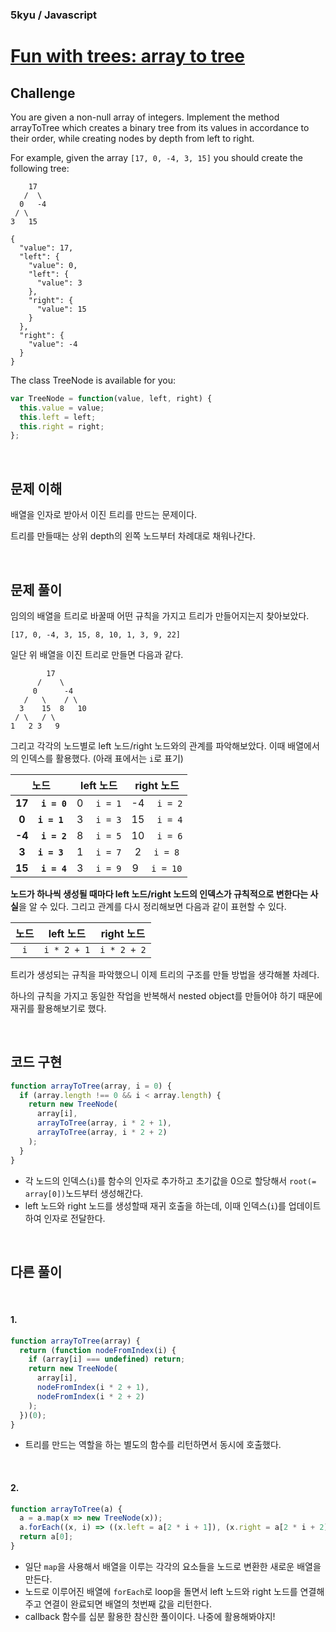 ### 5kyu / Javascript

# [Fun with trees: array to tree](https://www.codewars.com/kata/fun-with-trees-array-to-tree/javascript)

## Challenge

You are given a non-null array of integers. Implement the method arrayToTree which creates a binary tree from its values in accordance to their order, while creating nodes by depth from left to right.

For example, given the array `[17, 0, -4, 3, 15]` you should create the following tree:

```
    17
   /  \
  0   -4
 / \
3   15
```

```
{
  "value": 17,
  "left": {
    "value": 0,
    "left": {
      "value": 3
    },
    "right": {
      "value": 15
    }
  },
  "right": {
    "value": -4
  }
}
```

The class TreeNode is available for you:

```js
var TreeNode = function(value, left, right) {
  this.value = value;
  this.left = left;
  this.right = right;
};
```

<br/>

## 문제 이해

배열을 인자로 받아서 이진 트리를 만드는 문제이다.

트리를 만들때는 상위 depth의 왼쪽 노드부터 차례대로 채워나간다.

<br/>

## 문제 풀이

임의의 배열을 트리로 바꿀때 어떤 규칙을 가지고 트리가 만들어지는지 찾아보았다.

```
[17, 0, -4, 3, 15, 8, 10, 1, 3, 9, 22]
```

일단 위 배열을 이진 트리로 만들면 다음과 같다.

```
        17
      /    \
     0      -4
   /   \    / \
  3    15  8   10
 / \   / \
1   2 3   9
```

그리고 각각의 노드별로 left 노드/right 노드와의 관계를 파악해보았다. 이때 배열에서의 인덱스를 활용했다. (아래 표에서는 `i`로 표기)

|         노드         |  left 노드  |  right 노드  |
| :------------------: | :---------: | :----------: |
| **17** 　**`i = 0`** | 0 　`i = 1` | -4 　`i = 2` |
| **0** 　**`i = 1`**  | 3 　`i = 3` | 15 　`i = 4` |
| **-4** 　**`i = 2`** | 8 　`i = 5` | 10 　`i = 6` |
| **3** 　**`i = 3`**  | 1 　`i = 7` | 2 　`i = 8`  |
| **15** 　**`i = 4`** | 3 　`i = 9` | 9 　`i = 10` |

**노드가 하나씩 생성될 때마다 left 노드/right 노드의 인덱스가 규칙적으로 변한다는 사실**을 알 수 있다. 그리고 관계를 다시 정리해보면 다음과 같이 표현할 수 있다.

| 노드 |  left 노드  | right 노드  |
| :--: | :---------: | :---------: |
| `i`  | `i * 2 + 1` | `i * 2 + 2` |

트리가 생성되는 규칙을 파악했으니 이제 트리의 구조를 만들 방법을 생각해볼 차례다.

하나의 규칙을 가지고 동일한 작업을 반복해서 nested object를 만들어야 하기 때문에 재귀를 활용해보기로 했다.

<br/>

## 코드 구현

```js
function arrayToTree(array, i = 0) {
  if (array.length !== 0 && i < array.length) {
    return new TreeNode(
      array[i],
      arrayToTree(array, i * 2 + 1),
      arrayToTree(array, i * 2 + 2)
    );
  }
}
```

- 각 노드의 인덱스(`i`)를 함수의 인자로 추가하고 초기값을 0으로 할당해서 `root(= array[0])`노드부터 생성해간다.
- left 노드와 right 노드를 생성할때 재귀 호출을 하는데, 이때 인덱스(`i`)를 업데이트하여 인자로 전달한다.

<br/>

## 다른 풀이

<br/>

#### 1.

```js
function arrayToTree(array) {
  return (function nodeFromIndex(i) {
    if (array[i] === undefined) return;
    return new TreeNode(
      array[i],
      nodeFromIndex(i * 2 + 1),
      nodeFromIndex(i * 2 + 2)
    );
  })(0);
}
```

- 트리를 만드는 역할을 하는 별도의 함수를 리턴하면서 동시에 호출했다.

<br/>

#### 2.

```js
function arrayToTree(a) {
  a = a.map(x => new TreeNode(x));
  a.forEach((x, i) => ((x.left = a[2 * i + 1]), (x.right = a[2 * i + 2])));
  return a[0];
}
```

- 일단 `map`을 사용해서 배열을 이루는 각각의 요소들을 노드로 변환한 새로운 배열을 만든다.
- 노드로 이루어진 배열에 `forEach`로 loop을 돌면서 left 노드와 right 노드를 연결해주고 연결이 완료되면 배열의 첫번째 값을 리턴한다.
- callback 함수를 십분 활용한 참신한 풀이이다. 나중에 활용해봐야지!

